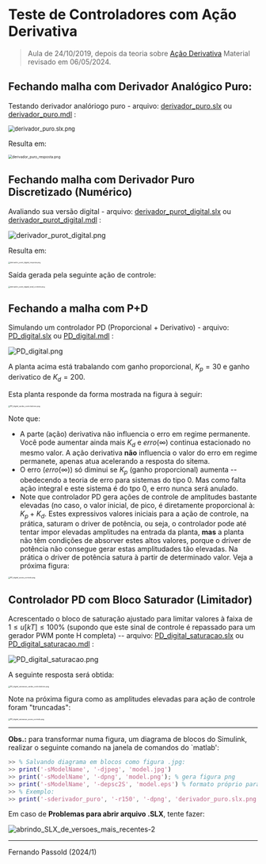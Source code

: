 # Teste de Controladores com Ação Derivativa

> Aula de 24/10/2019, depois da teoria sobre [Ação Derivativa](../Controle_Acao_Derivativa.html)
> Material revisado em 06/05/2024.

## Fechando malha com Derivador Analógico Puro:

Testando derivador analóriogo puro - arquivo:  [derivador_puro.slx](derivador_puro.slx)  ou  [derivador_puro.mdl](derivador_puro.mdl) :

<img src="derivador_puro.slx.png" alt="derivador_puro.slx.png" style="zoom:80%;" />

Resulta em:

<img src="derivador_puro_resposta.png" alt="derivador_puro_resposta.png" style="zoom:50%;" />

## Fechando malha com Derivador Puro Discretizado (Numérico)

Avaliando sua versão digital - arquivo:   [derivador_purot_digital.slx](derivador_purot_digital.slx)  ou   [derivador_purot_digital.mdl](derivador_purot_digital.mdl) :

![derivador_purot_digital.png](derivador_purot_digital.png)

Resulta em:

<img src="derivador_purot_digital_resposta.png" alt="derivador_purot_digital_resposta.png" style="zoom:25%;" />

Saída gerada pela seguinte ação de controle:

<img src="derivador_purot_digital_sinal_controle.png" alt="derivador_purot_digital_sinal_controle.png" style="zoom:25%;" />

## Fechando a malha com P+D

Simulando um controlador PD (Proporcional + Derivativo) - arquivo:  [PD_digital.slx](PD_digital.slx) ou  [PD_digital.mdl](PD_digital.mdl) :

![PD_digital.png](PD_digital.png)

A planta acima está trabalando com ganho proporcional, $K_p=30$ e ganho derivatico de $K_d=200$.

Esta planta responde da forma mostrada na figura à seguir:

<img src="PD_digital_saidas_controladores.png" alt="PD_digital_saidas_controladores.png" style="zoom:25%;" />

Note que:

- A parte (ação) derivativa não influencia o erro em regime permanente. Você pode aumentar ainda mais $K_d$ e $erro(\infty)$ continua estacionado no mesmo valor. A ação derivativa **não** influencia o valor do erro em regime permanete, apenas atua acelerando a resposta do sitema.
- O erro ($erro(\infty)$) só diminui se $K_p$ (ganho proporcional) aumenta -- obedecendo a teoria de erro para sistemas do tipo 0. Mas como falta ação integral e este sistema é do tpo 0, e erro nunca será anulado.
- Note que controlador PD gera ações de controle de amplitudes bastante elevadas (no caso, o valor inicial, de pico, é diretamente proporcional à: $K_p+K_d$. Estes expressivos valores iniciais para a ação de controle, na prática, saturam o driver de potência, ou seja, o controlador pode até tentar impor elevadas amplitudes na entrada da planta, **mas** a planta não têm condições de absorver estes altos valores, porque o driver de potência não consegue gerar estas amplitudades tão elevadas. Na prática o driver de potência satura à partir de determinado valor. Veja a próxima figura:

<img src="PD_digital_acoes_controle.png" alt="PD_digital_acoes_controle.png" style="zoom:25%;" />

## Controlador PD com Bloco Saturador (Limitador)

Acrescentado o bloco de saturação ajustado para limitar valores à faixa de $1 \le u[kT] \le 100\%$ (supondo que este sinal de controle é repassado para um gerador PWM ponte H completa) -- arquivo:  [PD_digital_saturacao.slx](PD_digital_saturacao.slx)  ou  [PD_digital_saturacao.mdl](PD_digital_saturacao.mdl) :

![PD_digital_saturacao.png](PD_digital_saturacao.png)

A seguinte resposta será obtida:

<img src="PD_digital_saturacao_saidas_controladores.png" alt="PD_digital_saturacao_saidas_controladores.png" style="zoom:25%;" />

Note na próxima figura como as amplitudes elevadas para ação de controle foram "truncadas":

<img src="PD_digital_saturacao_acoes_controle.png" alt="PD_digital_saturacao_acoes_controle.png" style="zoom:25%;" />

---
**Obs.:** para transformar numa figura, um diagrama de blocos do Simulink, realizar o seguinte comando na janela de comandos do `matlab':

```matlab
>> % Salvando diagrama em blocos como figura .jpg:
>> print('-sModelName', '-djpeg', 'model.jpg')
>> print('-sModelName', '-dpng', 'model.png'); % gera figura png
>> print('-sModelName', '-depsc2S', 'model.eps') % formato próprio para LaTeX
>> % Exemplo:
>> print('-sderivador_puro', '-r150', '-dpng', 'derivador_puro.slx.png'); % a opção -r é para aumentar a resolução (em dpi)
```

Em caso de **Problemas para abrir arquivo .SLX**, tente fazer:

![abrindo_SLX_de_versoes_mais_recentes-2](abrindo_SLX_de_versoes_mais_recentes-2.png)

---

Fernando Passold (2024/1)
